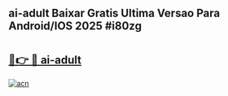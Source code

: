 ## ai-adult Baixar Gratis Ultima Versao Para Android/IOS 2025 #i80zg

# <h2><a href="https://ainizakaria.my?title=ai-adult&ref=20M">🔗👉 🔴 ai-adult</a></h2>

[![acn](https://github.com/user-attachments/assets/0f9c940e-d8b0-45ae-aac7-cd30a18b3e1c)](https://ainizakaria.my?title=ai-adult&ref=20M)

